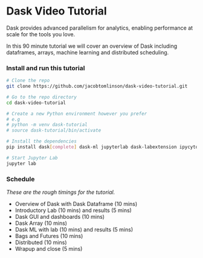 # Dask Video Tutorial

Dask provides advanced parallelism for analytics, enabling performance at scale for the tools you love.

In this 90 minute tutorial we will cover an overview of Dask including dataframes, arrays, machine learning and distributed scheduling.

### Install and run this tutorial

```bash
# Clone the repo
git clone https://github.com/jacobtomlinson/dask-video-tutorial.git

# Go to the repo directory
cd dask-video-tutorial

# Create a new Python environment however you prefer
# e.g
# python -m venv dask-tutorial
# source dask-tutorial/bin/activate

# Install the dependencies
pip install dask[complete] dask-ml jupyterlab dask-labextension ipycytoscape

# Start Jupyter Lab
jupyter lab
```

### Schedule

*These are the rough timings for the tutorial.*

- Overview of Dask with Dask Dataframe (10 mins)
- Introductory Lab (10 mins) and results (5 mins)
- Dask GUI and dashboards (10 mins)
- Dask Array (10 mins)
- Dask ML with lab (10 mins) and results (5 mins)
- Bags and Futures (10 mins)
- Distributed (10 mins)
- Wrapup and close (5 mins)
